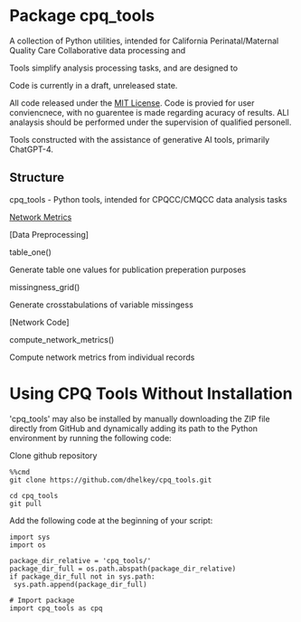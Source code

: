 # Package cpq_tools

A collection of Python utilities, intended for California Perinatal/Maternal Quality Care Collaborative data processing and 

Tools simplify analysis processing tasks, and are designed to 

Code is currently in a draft, unreleased state.

All code released under the [MIT License](LICENSE). Code is provied for user conviencnece, with no guarentee is made regarding acuracy of results. ALl analaysis should be performed under the supervision of qualified personell.

Tools constructed with the assistance of generative AI tools, primarily ChatGPT-4.


## Structure

cpq_tools - Python tools, intended for CPQCC/CMQCC data analysis tasks


[Network Metrics](Network_Metrics.md)


[Data Preprocessing]

table_one() 

Generate table one values for publication preperation purposes

missingness_grid()

Generate crosstabulations of variable missingess


[Network Code]

compute_network_metrics()

Compute network metrics from individual records

# Using CPQ Tools Without Installation

'cpq_tools' may also be installed by manually downloading the ZIP file directly from GitHub and dynamically adding its path to the Python environment by running the following code:

Clone github repository
```
%%cmd 
git clone https://github.com/dhelkey/cpq_tools.git
```

```
cd cpq_tools
git pull
```

Add the following code at the beginning of your script:

   ```
import sys
import os

package_dir_relative = 'cpq_tools/'
package_dir_full = os.path.abspath(package_dir_relative)
if package_dir_full not in sys.path:
    sys.path.append(package_dir_full)

# Import package
import cpq_tools as cpq
```
<!-- 
```
package_path = 'path_to_zip_file.zip'
#Unzip (If exists, warn, but overwrite)
#Please Python code.

#Linux server enings
sed -i 's/\r//' ./unzip_cpq.sh

./unzip_cpq.sh -->